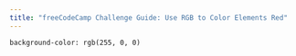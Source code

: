 ```yaml
---
title: "freeCodeCamp Challenge Guide: Use RGB to Color Elements Red"
---
```


    background-color: rgb(255, 0, 0)
